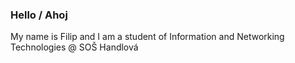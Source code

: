 ### Hello / Ahoj

My name is Filip and I am a student of Information and Networking Technologies @ SOŠ Handlová
